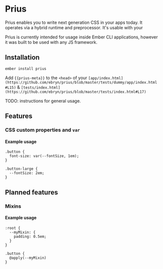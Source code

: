 
# Prius

Prius enables you to write next generation CSS in your apps today. It operates via a hybrid runtime and preprocessor. It's usable with your 

Prius is currently intended for usage inside Ember CLI applications, however it was built to be used with any JS framework.

## Installation

`ember install prius`

Add `{{prius-meta}}` to the `<head>` of your `[app/index.html](https://github.com/ebryn/prius/blob/master/tests/dummy/app/index.html#L15)` & `[tests/index.html](https://github.com/ebryn/prius/blob/master/tests/index.html#L17)`

TODO: instructions for general usage.

## Features

### CSS custom properties and `var`

#### Example usage

```
.button {
  font-size: var(--fontSize, 1em);
}

.button-large {
  --fontSize: 2em;
}
```

## Planned features

### Mixins

#### Example usage

```
:root {
  --myMixin: {
    padding: 0.5em;
  }
}

.button {
  @apply(--myMixin)
}
```
